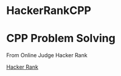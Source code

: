 # HackerRankCPP
<h1>CPP Problem Solving</h1
  <h2>From Online Judge Hacker Rank</h2>
  
  <a href="https://www.hackerrank.com/">Hacker Rank</a>
